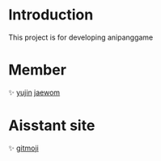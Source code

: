 # Introduction
This project is for developing anipanggame

# Member
:sparkles: [yujin](https://www.notion.so/9e598d14d48b4d70a4a04f6a8f36c848)
           [jaewom]()
# Aisstant site       
:sparkles: [gitmoji](https://gitmoji.dev/)

